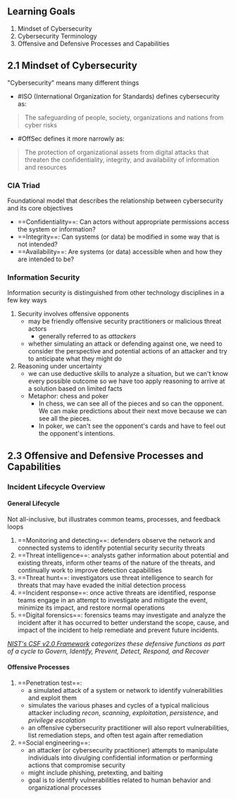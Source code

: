 ## Learning Goals
1. Mindset of Cybersecurity
2. Cybersecurity Terminology
3. Offensive and Defensive Processes and Capabilities

## 2.1 Mindset of Cybersecurity
"Cybersecurity" means many different things
- #ISO (International Organization for Standards) defines cybersecurity as:
>	The safeguarding of people, society, organizations and nations from cyber risks
- #OffSec defines it more narrowly as:
>	The protection of organizational assets from digital attacks that threaten the confidentiality, integrity, and availability of information and resources
### CIA Triad
Foundational model that describes the relationship between cybersecurity and its core objectives
- ==Confidentiality==: Can actors without appropriate permissions access the system or information?
- ==Integrity==: Can systems (or data) be modified in some way that is not intended?
- ==Availability==: Are systems (or data) accessible when and how they are intended to be?
### Information Security
Information security is distinguished from other technology disciplines in a few key ways
1. Security involves offensive opponents
	- may be friendly offensive security practitioners or malicious threat actors
		- generally referred to as *attackers*
	- whether simulating an attack or defending against one, we need to consider the perspective and potential actions of an attacker and try to anticipate what they might do
2. Reasoning under uncertainty
	- we can use deductive skills to analyze a situation, but we can't know every possible outcome so we have too apply reasoning to arrive at a solution based on limited facts
	- Metaphor: chess and poker
		- In chess, we can see all of the pieces and so can the opponent. We can make predictions about their next move because we can see all the pieces.
		- In poker, we can't see the opponent's cards and have to feel out the opponent's intentions.

## 2.3 Offensive and Defensive Processes and Capabilities
### Incident Lifecycle Overview
#### General Lifecycle
Not all-inclusive, but illustrates common teams, processes, and feedback loops
1. ==Monitoring and detecting==: defenders observe the network and connected systems to identify potential security security threats
2. ==Threat intelligence==: analysts gather information about potential and existing threats, inform other teams of the nature of the threats, and continually work to improve detection capabilities
3. ==Threat hunt==: investigators use threat intelligence to search for threats that may have evaded the initial detection process
4. ==Incident response==: once active threats are identified, response teams engage in an attempt to investigate and mitigate the event, minimize its impact, and restore normal operations
5. ==Digital forensics==: forensics teams may investigate and analyze the incident after it has occurred to better understand the scope, cause, and impact of the incident to help remediate and prevent future incidents.

*[NIST's CSF v2.0 Framework](https://nvlpubs.nist.gov/nistpubs/CSWP/NIST.CSWP.29.pdf) categorizes these defensive functions as part of a cycle to Govern, Identify, Prevent, Detect, Respond, and Recover*

#### Offensive Processes
1. ==Penetration test==:
	- a simulated attack of a system or network to identify vulnerabilities and exploit them
	- simulates the various phases and cycles of a typical malicious attacker including *recon*, *scanning*, *exploitation*, *persistence*, and *privilege escalation*
	- an offensive cybersecurity practitioner will also report vulnerabilities, list remediation steps, and often test again after remediation
2. ==Social engineering==:
	- an attacker (or cybersecurity practitioner) attempts to manipulate individuals into divulging confidential information or performing actions that compromise security
	- might include phishing, pretexting, and baiting
	- goal is to identify vulnerabilities related to human behavior and organizational processes
